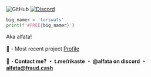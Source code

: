 
![GitHub](https://komarev.com/ghpvc/?username=torswats&style=flat)
[![Discord](https://dcbadge.vercel.app/api/shield/1222475156388053012?style=flat&logoColor=presence&theme=clean)](https://discord.com/users/1117349092620775515)
<br>

```python
big_namer = 'torswats'
print(f'#FREE{big_namer}')
```

Aka alfata!

📁・Most recent project [Profile](https://github.com/torswats/torswats)

📩・**Contact me?**
**・ t.me/rikaste**
**・ @alfata on discord**
**・ alfata@fraud.cash**
